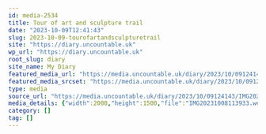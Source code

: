 ```yaml
---
id: media-2534
title: Tour of art and sculpture trail
date: "2023-10-09T12:41:43"
slug: 2023-10-09-tourofartandsculpturetrail
site: "https://diary.uncountable.uk"
wp_url: "https://diary.uncountable.uk"
root_slug: diary
site_name: My Diary
featured_media_url: "https://media.uncountable.uk/diary/2023/10/09124143/IMG20231008113933.webp"
featured_media_srcset: "https://media.uncountable.uk/diary/2023/10/09124143/IMG20231008113933-300x225.webp 300w, https://media.uncountable.uk/diary/2023/10/09124143/IMG20231008113933-1024x768.webp 1024w, https://media.uncountable.uk/diary/2023/10/09124143/IMG20231008113933-150x150.webp 150w, https://media.uncountable.uk/diary/2023/10/09124143/IMG20231008113933-640x480.webp 640w, https://media.uncountable.uk/diary/2023/10/09124143/IMG20231008113933.webp 2000w"
type: media
source_url: "https://media.uncountable.uk/diary/2023/10/09124143/IMG20231008113933.webp"
media_details: {"width":2000,"height":1500,"file":"IMG20231008113933.webp","filesize":196122,"sizes":{"medium":{"file":"IMG20231008113933-300x225.webp","width":300,"height":225,"filesize":30834,"mime_type":"image/webp","source_url":"https://media.uncountable.uk/diary/2023/10/09124143/IMG20231008113933-300x225.webp"},"large":{"file":"IMG20231008113933-1024x768.webp","width":1024,"height":768,"filesize":297680,"mime_type":"image/webp","source_url":"https://media.uncountable.uk/diary/2023/10/09124143/IMG20231008113933-1024x768.webp"},"thumbnail":{"file":"IMG20231008113933-150x150.webp","width":150,"height":150,"filesize":10440,"mime_type":"image/webp","source_url":"https://media.uncountable.uk/diary/2023/10/09124143/IMG20231008113933-150x150.webp"},"mobwidth":{"file":"IMG20231008113933-640x480.webp","width":640,"height":480,"filesize":132830,"mime_type":"image/webp","source_url":"https://media.uncountable.uk/diary/2023/10/09124143/IMG20231008113933-640x480.webp"},"full":{"file":"IMG20231008113933.webp","width":2000,"height":1500,"mime_type":"image/webp","source_url":"https://media.uncountable.uk/diary/2023/10/09124143/IMG20231008113933.webp"}},"image_meta":{"aperture":"0","credit":"","camera":"","caption":"","created_timestamp":"0","copyright":"","focal_length":"0","iso":"0","shutter_speed":"0","title":"","orientation":"0","keywords":[]}}
category: []
tag: []
---
```


